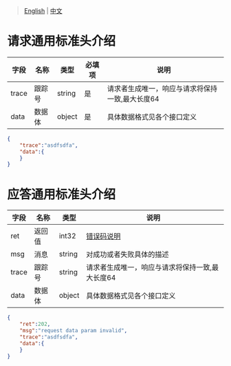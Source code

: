> [English](./) | [中文](./)

# 请求通用标准头介绍

| 字段  | 名称   | 类型   | 必填项 | 说明                                            |
| ----- | ------ | ------ | ------ | ----------------------------------------------- |
| trace | 跟踪号 | string | 是     | 请求者生成唯一，响应与请求将保持一致,最大长度64 |
| data  | 数据体 | object | 是     | 具体数据格式见各个接口定义                      |
```json
{
    "trace":"asdfsdfa",
    "data":{
    }
}
```

# 应答通用标准头介绍

| 字段  | 名称   | 类型   | 说明                                            |
| ----- | ------ | ------ | ----------------------------------------------- |
| ret   | 返回值 | int32  | [错误码说明](../error_code_description_cn.md)   |
| msg   | 消息   | string | 对成功或者失败具体的描述                        |
| trace | 跟踪号 | string | 请求者生成唯一，响应与请求将保持一致,最大长度64 |
| data  | 数据体 | object | 具体数据格式见各个接口定义                      |
```json
{
    "ret":202,
    "msg":"request data param invalid",
    "trace":"asdfsdfa",
    "data":{
    }    
}
```
